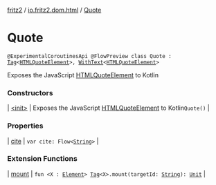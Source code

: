 [fritz2](../../index.md) / [io.fritz2.dom.html](../index.md) / [Quote](./index.md)

# Quote

`@ExperimentalCoroutinesApi @FlowPreview class Quote : `[`Tag`](../../io.fritz2.dom/-tag/index.md)`<`[`HTMLQuoteElement`](https://kotlinlang.org/api/latest/jvm/stdlib/org.w3c.dom/-h-t-m-l-quote-element/index.html)`>, `[`WithText`](../../io.fritz2.dom/-with-text/index.md)`<`[`HTMLQuoteElement`](https://kotlinlang.org/api/latest/jvm/stdlib/org.w3c.dom/-h-t-m-l-quote-element/index.html)`>`

Exposes the JavaScript [HTMLQuoteElement](https://developer.mozilla.org/en/docs/Web/API/HTMLQuoteElement) to Kotlin

### Constructors

| [&lt;init&gt;](-init-.md) | Exposes the JavaScript [HTMLQuoteElement](https://developer.mozilla.org/en/docs/Web/API/HTMLQuoteElement) to Kotlin`Quote()` |

### Properties

| [cite](cite.md) | `var cite: Flow<`[`String`](https://kotlinlang.org/api/latest/jvm/stdlib/kotlin/-string/index.html)`>` |

### Extension Functions

| [mount](../../io.fritz2.dom/mount.md) | `fun <X : `[`Element`](https://kotlinlang.org/api/latest/jvm/stdlib/org.w3c.dom/-element/index.html)`> `[`Tag`](../../io.fritz2.dom/-tag/index.md)`<X>.mount(targetId: `[`String`](https://kotlinlang.org/api/latest/jvm/stdlib/kotlin/-string/index.html)`): `[`Unit`](https://kotlinlang.org/api/latest/jvm/stdlib/kotlin/-unit/index.html) |


